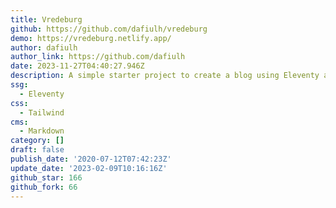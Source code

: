 ```yaml
---
title: Vredeburg
github: https://github.com/dafiulh/vredeburg
demo: https://vredeburg.netlify.app/
author: dafiulh
author_link: https://github.com/dafiulh
date: 2023-11-27T04:40:27.946Z
description: A simple starter project to create a blog using Eleventy and Tailwind CSS
ssg:
  - Eleventy
css:
  - Tailwind
cms:
  - Markdown
category: []
draft: false
publish_date: '2020-07-12T07:42:23Z'
update_date: '2023-02-09T10:16:16Z'
github_star: 166
github_fork: 66
---
```

